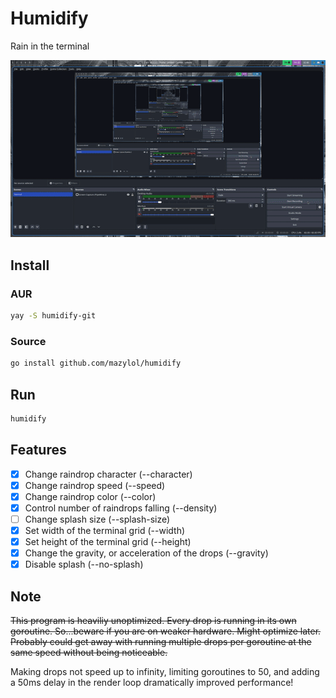 # Humidify
Rain in the terminal

![](https://github.com/mazylol/humidify/blob/master/demo.gif)

## Install
### AUR
```bash
yay -S humidify-git
```

### Source
```bash
go install github.com/mazylol/humidify
```

## Run
```bash
humidify
```

## Features
- [x] Change raindrop character (--character)
- [x] Change raindrop speed (--speed)
- [x] Change raindrop color (--color)
- [x] Control number of raindrops falling (--density)
- [ ] Change splash size (--splash-size)
- [x] Set width of the terminal grid (--width)
- [x] Set height of the terminal grid (--height)
- [x] Change the gravity, or acceleration of the drops (--gravity)
- [x] Disable splash (--no-splash)

## Note
~~This program is heaviliy unoptimized. Every drop is running in its own goroutine. So...beware if you are on weaker hardware. Might optimize later. Probably could get away with running multiple drops per goroutine at the same speed without being noticeable.~~

Making drops not speed up to infinity, limiting goroutines to 50, and adding a 50ms delay in the render loop dramatically improved performance!
